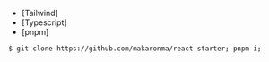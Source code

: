 <!-- toc -->
* [Tailwind]
* [Typescript]
* [pnpm]
<!-- tocstop -->

```
$ git clone https://github.com/makaronma/react-starter; pnpm i;
```